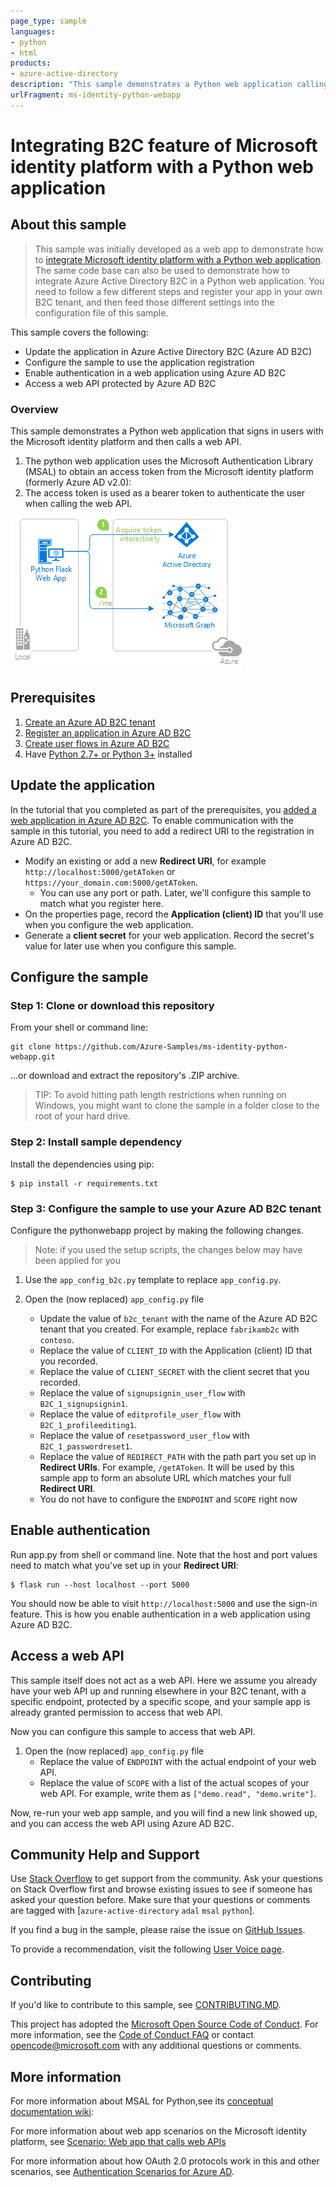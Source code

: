 ```yaml
---
page_type: sample
languages:
- python
- html
products:
- azure-active-directory
description: "This sample demonstrates a Python web application calling a web API that is secured using Azure Active Directory."
urlFragment: ms-identity-python-webapp
---
```

# Integrating B2C feature of Microsoft identity platform with a Python web application

## About this sample

> This sample was initially developed as a web app to demonstrate how to
> [integrate Microsoft identity platform with a Python web application](https://github.com/Azure-Samples/ms-identity-python-webapp/blob/master/README.md).
> The same code base can also be used to demonstrate how to integrate Azure Active Directory B2C
> in a Python web application. You need to follow a few different steps and register your app in your
> own B2C tenant, and then feed those different settings into the configuration file of this sample.

This sample covers the following:

* Update the application in Azure Active Directory B2C (Azure AD B2C)
* Configure the sample to use the application registration
* Enable authentication in a web application using Azure AD B2C
* Access a web API protected by Azure AD B2C

### Overview

This sample demonstrates a Python web application that signs in users with the Microsoft identity platform and then calls a web API.

1. The python web application uses the Microsoft Authentication Library (MSAL) to obtain an access token from the Microsoft identity platform (formerly Azure AD v2.0):
2. The access token is used as a bearer token to authenticate the user when calling the web API.

![Overview](./ReadmeFiles/topology.png)

## Prerequisites

1. [Create an Azure AD B2C tenant](https://docs.microsoft.com/azure/active-directory-b2c/tutorial-create-tenant)
1. [Register an application in Azure AD B2C](https://docs.microsoft.com/azure/active-directory-b2c/tutorial-register-applications)
1. [Create user flows in Azure AD B2C](https://docs.microsoft.com/azure/active-directory-b2c/tutorial-create-user-flows)
1. Have [Python 2.7+ or Python 3+](https://www.python.org/downloads/) installed

## Update the application

In the tutorial that you completed as part of the prerequisites, you [added a web application in Azure AD B2C](https://docs.microsoft.com/azure/active-directory-b2c/tutorial-register-applications).
To enable communication with the sample in this tutorial, you need to add a redirect URI to the registration in Azure AD B2C.

* Modify an existing or add a new **Redirect URI**, for example `http://localhost:5000/getAToken` or `https://your_domain.com:5000/getAToken`.
  * You can use any port or path. Later, we'll configure this sample to match what you register here.
* On the properties page, record the **Application (client) ID** that you'll use when you configure the web application.
* Generate a **client secret** for your web application. Record the secret's value for later use when you configure this sample.

## Configure the sample

### Step 1:  Clone or download this repository

From your shell or command line:

```Shell
git clone https://github.com/Azure-Samples/ms-identity-python-webapp.git
```

...or download and extract the repository's .ZIP archive.

> TIP: To avoid hitting path length restrictions when running on Windows, you might want to clone the sample in a folder close to the root of your hard drive.

### Step 2:  Install sample dependency

Install the dependencies using pip:

```Shell
$ pip install -r requirements.txt
```

### Step 3:  Configure the sample to use your Azure AD B2C tenant

Configure the pythonwebapp project by making the following changes.

> Note: if you used the setup scripts, the changes below may have been applied for you

1. Use the `app_config_b2c.py` template to replace `app_config.py`.
1. Open the (now replaced) `app_config.py` file

   * Update the value of `b2c_tenant` with the name of the Azure AD B2C tenant that you created.
     For example, replace `fabrikamb2c` with `contoso`.
   * Replace the value of `CLIENT_ID` with the Application (client) ID that you recorded.
   * Replace the value of `CLIENT_SECRET` with the client secret that you recorded.
   * Replace the value of `signupsignin_user_flow` with `B2C_1_signupsignin1`.
   * Replace the value of `editprofile_user_flow` with `B2C_1_profileediting1`.
   * Replace the value of `resetpassword_user_flow` with `B2C_1_passwordreset1`.
   * Replace the value of `REDIRECT_PATH` with the path part you set up in **Redirect URIs**.
     For example, `/getAToken`. It will be used by this sample app to form
     an absolute URL which matches your full **Redirect URI**.
   * You do not have to configure the `ENDPOINT` and `SCOPE` right now

## Enable authentication

Run app.py from shell or command line. Note that the host and port values need to match what you've set up in your **Redirect URI**:

```Shell
$ flask run --host localhost --port 5000
```

You should now be able to visit `http://localhost:5000` and use the sign-in feature.
This is how you enable authentication in a web application using Azure AD B2C.

## Access a web API

This sample itself does not act as a web API.
Here we assume you already have your web API up and running elsewhere in your B2C tenant,
with a specific endpoint, protected by a specific scope,
and your sample app is already granted permission to access that web API.

Now you can configure this sample to access that web API.

1. Open the (now replaced) `app_config.py` file
   * Replace the value of `ENDPOINT` with the actual endpoint of your web API.
   * Replace the value of `SCOPE` with a list of the actual scopes of your web API.
     For example, write them as `["demo.read", "demo.write"]`.

Now, re-run your web app sample, and you will find a new link showed up,
and you can access the web API using Azure AD B2C.

## Community Help and Support

Use [Stack Overflow](http://stackoverflow.com/questions/tagged/msal) to get support from the community.
Ask your questions on Stack Overflow first and browse existing issues to see if someone has asked your question before.
Make sure that your questions or comments are tagged with [`azure-active-directory` `adal` `msal` `python`].

If you find a bug in the sample, please raise the issue on [GitHub Issues](../../issues).

To provide a recommendation, visit the following [User Voice page](https://feedback.azure.com/forums/169401-azure-active-directory).

## Contributing

If you'd like to contribute to this sample, see [CONTRIBUTING.MD](/CONTRIBUTING.md).

This project has adopted the [Microsoft Open Source Code of Conduct](https://opensource.microsoft.com/codeofconduct/). For more information, see the [Code of Conduct FAQ](https://opensource.microsoft.com/codeofconduct/faq/) or contact [opencode@microsoft.com](mailto:opencode@microsoft.com) with any additional questions or comments.

## More information

For more information about MSAL for Python,see its [conceptual documentation wiki](https://github.com/AzureAD/microsoft-authentication-library-for-python/wiki):

For more information about web app scenarios on the Microsoft identity platform, see [Scenario: Web app that calls web APIs](https://docs.microsoft.com/azure/active-directory/develop/scenario-web-app-call-api-overview)

For more information about how OAuth 2.0 protocols work in this and other scenarios, see [Authentication Scenarios for Azure AD](http://go.microsoft.com/fwlink/?LinkId=394414).
